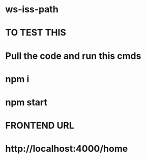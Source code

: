 # ws-iss-path

# TO TEST THIS
# Pull the code and run this cmds
#  npm i
#  npm start
# FRONTEND URL
# http://localhost:4000/home
